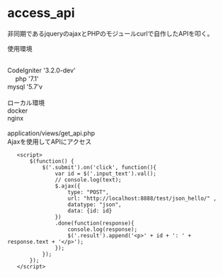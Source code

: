 # access_api

非同期であるjqueryのajaxとPHPのモジュールcurlで自作したAPIを叩く。

使用環境<br><br>

CodeIgniter '3.2.0-dev'<br>　
php '7.1'<br>
mysql '5.7'v
<br><br>
ローカル環境<br>
docker<br> nginx<br>
<br>
application/views/get_api.php<br>
Ajaxを使用してAPIにアクセス<br>
 ```<script src="../../jquery.js"></script>
    <script>
        $(function() {
            $('.submit').on('click', function(){
                var id = $('.input_text').val();
                // console.log(text);
                $.ajax({
                    type: "POST",
                    url: "http://localhost:8888/test/json_hello/" ,
                    datatype: "json",
                    data: {id: id}
                })
                .done(function(response){
                    console.log(response);
                    $('.result').append('<p>' + id + ': ' + response.text + '</p>');
                });
            });
        });
    </script>
    
   

